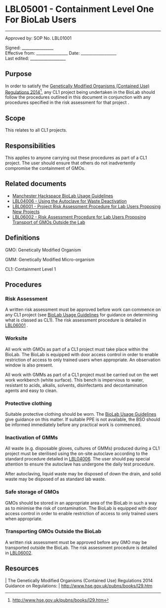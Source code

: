 # LBL05001 - Containment Level One For BioLab Users

  ------
  Approved by:             SOP No. LBL01001

  Signed: 
  \_\_\_\_\_\_\_\_\_\_\_\_\_\_\_\_    
  Effective from:
\_\_\_\_\_\_\_\_\_\_\_\_\_\_\_\_
  Date: 
  \_\_\_\_\_\_\_\_\_\_\_\_\_\_\_\_\_\_   
  Last edited:
 \_\_\_\_\_\_\_\_\_\_\_\_\_\_\_\_\_\_
  

## Purpose

In order to satisfy the [Genetically Modified Organisms (Contained Use)
Regulations 2014](http://www.hse.gov.uk/pubns/books/l29.htm)[^1], any
CL1 project being undertaken in the BioLab should follow the procedures
outlined in this document in conjunction with any procedures specified
in the risk assessment for that project .

## Scope

This relates to all CL1 projects.

## Responsibilities

This applies to anyone carrying out these procedures as part of a CL1
project. The user should ensure that others do not inadvertently
compromise the containment of GMOs.

## Related documents

 -   [Manchester Hackspace BioLab Usage
     Guidelines](biolab-usage-guidelines.md)
 -   [LBL04006 - Using the Autoclave for Waste
     Deactivation](lbl04006.md)
 -   [LBL06001 - Project Risk Assessment Procedure for Lab Users
     Proposing New Projects](lbl06001.md)
 -   [LBL06002 - Risk Assessment Procedure for Lab Users Proposing
     Transport of GMOs Outside the Lab](lbl06002.md)

## Definitions

GMO:   Genetically Modified Organism

GMM:   Genetically Modified Micro-organism

CL1:   Containment Level 1

## Procedures

### Risk Assessment

A written risk assessment must be approved before work can commence on
any CL1 project (see [BioLab Usage
Guidelines](biolab-usage-guidelines.md) for guidance on determining
what is classed as CL1). The risk assessment procedure is detailed in
[LBL06001](lbl06001.md) .

### Worksite

All work with GMOs as part of a CL1 project must take place within the
BioLab. The BioLab is equipped with door access control in order to
enable restriction of access to only trained users when appropriate. An
observation window is also present.

All work with GMMs as part of a CL1 project must be carried out on the
wet work workbench (white surface). This bench is impervious to water,
resistant to acids, alkalis, solvents, disinfectants and decontamination
agents and easy to clean.

### Protective clothing

Suitable protective clothing should be worn. The [BioLab Usage
Guidelines](biolab-usage-guidelines.md) give guidance on this matter.
If suitable PPE is not available, the BSO should be informed immediately
before any practical work is commenced.

### Inactivation of GMMs

All waste (e.g. disposable gloves, cultures of GMMs) produced during a
CL1 project must be sterilised using the on-site autoclave according to
the standard procedure detailed in [LBL04006](lbl04006.md). The user
should pay special attention to ensure the autoclave has undergone the
daily test procedure.

After autoclaving, liquid waste may be disposed of down the drain, and
solid waste may be disposed of as standard lab waste.

### Safe storage of GMOs

GMOs should be stored in an appropriate area of the BioLab in such a way
as to minimise the risk of contamination. The BioLab is equipped with
door access control in order to enable restriction of access to only
trained users when appropriate.

### Transporting GMOs Outside the BioLab

A written risk assessment must be approved before any GMO may be
transported outside the BioLab. The risk assessment procedure is
detailed in [LBL06002](lbl06002.md).

## Resources

| The Genetically Modified Organisms (Contained Use) Regulations 2014
  Guidance on Regulations:
| <http://www.hse.gov.uk/pubns/books/l29.htm>

[^1]: <http://www.hse.gov.uk/pubns/books/l29.htm>

